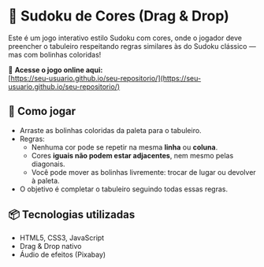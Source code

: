 # 🎨 Sudoku de Cores (Drag & Drop)

Este é um jogo interativo estilo Sudoku com cores, onde o jogador deve preencher o tabuleiro respeitando regras similares às do Sudoku clássico — mas com bolinhas coloridas!

🔗 **Acesse o jogo online aqui:**  
[https://seu-usuario.github.io/seu-repositorio/](https://seu-usuario.github.io/seu-repositorio/)

## 🧩 Como jogar

- Arraste as bolinhas coloridas da paleta para o tabuleiro.
- Regras:
  - Nenhuma cor pode se repetir na mesma **linha** ou **coluna**.
  - Cores **iguais não podem estar adjacentes**, nem mesmo pelas diagonais.
  - Você pode mover as bolinhas livremente: trocar de lugar ou devolver à paleta.
- O objetivo é completar o tabuleiro seguindo todas essas regras.

## 📦 Tecnologias utilizadas

- HTML5, CSS3, JavaScript
- Drag & Drop nativo
- Áudio de efeitos (Pixabay)
